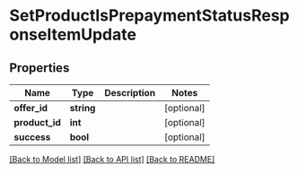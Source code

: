 # SetProductIsPrepaymentStatusResponseItemUpdate

## Properties
Name | Type | Description | Notes
------------ | ------------- | ------------- | -------------
**offer_id** | **string** |  | [optional] 
**product_id** | **int** |  | [optional] 
**success** | **bool** |  | [optional] 

[[Back to Model list]](../README.md#documentation-for-models) [[Back to API list]](../README.md#documentation-for-api-endpoints) [[Back to README]](../README.md)


